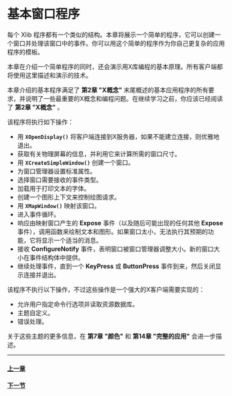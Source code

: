 # 基本窗口程序

每个 Xlib 程序都有一个类似的结构。本章将展示一个简单的程序，它可以创建一个窗口并处理该窗口中的事件。你可以用这个简单的程序作为你自己更复杂的应用程序的模板。

本章在介绍一个简单程序的同时，还会演示用X库编程的基本原理。所有客户端都将使用这里描述和演示的技术。

本章介绍的基本程序满足了 **第2章 "X概念"** 末尾概述的基本应用程序的所有要求，并说明了一些最重要的X概念和编程问题。在继续学习之前，你应该已经阅读了 **第2章 "X概念"** 。

该程序将执行如下操作：

- 用 **`XOpenDisplay()`** 将客户端连接到X服务器，如果不能建立连接，则优雅地退出。
- 获取有关物理屏幕的信息，并利用它来计算所需的窗口尺寸。
- 用 **`XCreateSimpleWindow()`** 创建一个窗口。
- 为窗口管理器设置标准属性。
- 选择窗口需要接收的事件类型。
- 加载用于打印文本的字体。
- 创建一个图形上下文来控制绘图请求。
- 用 **`XMapWindow()`** 映射该窗口。
- 进入事件循环。
- 响应由映射窗口产生的 **Expose** 事件（以及随后可能出现的任何其他 **Expose** 事件），调用函数来绘制文本和图形。如果窗口太小，无法执行其预期的功能，它将显示一个适当的消息。
- 接收 **ConfigureNotify** 事件，表明窗口被窗口管理器调整大小。新的窗口大小在事件结构体中提供。
- 继续处理事件，直到一个 **KeyPress** 或 **ButtonPress** 事件到来，然后关闭显示连接并退出。

该程序不执行以下操作，不过这些操作是一个强大的X客户端需要实现的：

- 允许用户指定命令行选项并读取资源数据库。
- 主题自定义。
- 错误处理。

关于这些主题的更多信息，在 **第7章 "颜色"** 和 **第14章 "完整的应用"** 会进一步描述。

---

#### [上一章](../2/0.md)

#### [下一节](./1.md)


